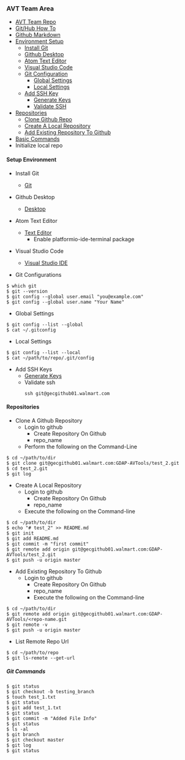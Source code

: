### AVT Team Area

- [AVT Team Repo](https://gecgithub01.walmart.com/login)
- [Git/Hub How To](https://guides.github.com/)
- [Github Markdown](https://guides.github.com/features/mastering-markdown/)
- [Environment Setup](#setup-environment)
  - [Install Git](#git)
  - [Github Desktop](#github-desktop)
  - [Atom Text Editor](#atom-text-editor)
  - [Visual Studio Code](#visual-studio-code)
  - [Git Configuration](#configure_github)
    - [Global Settings](#global-settings)
    - [Local Settings](#local-settings)
  - [Add SSH Key](#add-ssh-key)
    - [Generate Keys](#generate-keys)
    - [Validate SSH](#validate-ssh)
- [Repositories](#repositories)
  - [Clone Github Repo](#clone-github-reppsitory)
  - [Create A Local Repository](#create-a-local-repository)
  - [Add Existing Repository To Github](#add-existing-repository-to-github)
- [Basic Commands](#basic-git-commands)
- Initialize local repo


#### Setup Environment
- Install Git
  - [Git](https://git-scm.com/download/win)

- Github Desktop
  - [Desktop](https://desktop.github.com/)

- Atom Text Editor
  - [Text Editor](https://atom.io/)
    - Enable platformio-ide-terminal package

- Visual Studio Code
  - [Visual Studio IDE](https://code.visualstudio.com/)

- Git Configurations
```
$ which git
$ git --version
$ git config --global user.email "you@example.com"
$ git config --global user.name "Your Name"
```

- Global Settings
```
$ git config --list --global
$ cat ~/.gitconfig
```

- Local Settings
```
$ git config --list --local
$ cat ~/path/to/repo/.git/config
```

- Add SSH Keys
  - [Generate Keys](https://help.github.com/articles/connecting-to-github-with-ssh/)
  - Validate ssh
    ```
    ssh git@gecgithub01.walmart.com
    ```

#### Repositories
- Clone A Github Repository
  - Login to github
    - Create Repository On Github
    - repo_name
  - Perform the following on the Command-Line
```
$ cd ~/path/to/dir
$ git clone git@gecgithub01.walmart.com:GDAP-AVTools/test_2.git
$ cd test_2.git
$ git log
```

- Create A Local Repository
  - Login to github
    - Create Repository On Github
    - repo_name
  - Execute the following on the Command-line
```
$ cd ~/path/to/dir
$ echo "# test_2" >> README.md
$ git init
$ git add README.md
$ git commit -m "first commit"
$ git remote add origin git@gecgithub01.walmart.com:GDAP-AVTools/test_2.git
$ git push -u origin master
```

- Add Existing Repository To Github
  - Login to github
    - Create Repository On Github
    - repo_name
    - Execute the following on the Command-line
```
$ cd ~/path/to/dir
$ git remote add origin git@gecgithub01.walmart.com:GDAP-AVTools/<repo-name.git
$ git remote -v
$ git push -u origin master
```

- List Remote Repo Url
```
$ cd ~/path/to/repo
$ git ls-remote --get-url
```

##### Git Commands
```
$ git status
$ git checkout -b testing_branch
$ touch test_1.txt
$ git status
$ git add test_1.txt
$ git status
$ git commit -m "Added File Info"
$ git status
$ ls -al
$ git branch
$ git checkout master
$ git log
$ git status
```
